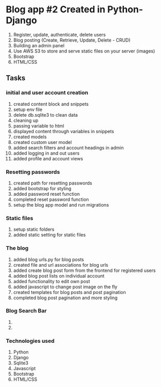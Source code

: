 # Blog app #2 Created in Python-Django

1. Register, update, authenticate, delete users
2. Blog posting (Create, Retrieve, Update, Delete - CRUD)
3. Building an admin panel
4. Use AWS S3 to store and serve static files on your server (images)
5. Bootstrap
6. HTML/CSS

## Tasks

### initial and user account creation

1. created content block and snippets
2. setup env file
3. delete db.sqlite3 to clean data
4. cleaning up
5. passing variable to html
6. displayed content through variables in snippets
7. created models
8. created custom user model
9. added search filters and account headings in admin
10. added logging in and out users
11. added profile and account views

### Resetting passwords

1. created path for resetting passwords
2. added bootstrap for styling
3. added password reset function
4. completed reset password function
5. setup the blog app model and run migrations

### Static files

1. setup static folders
2. added static setting for static files

### The blog

1. added blog urls.py for blog posts
2. created file and url associations for blog urls
3. added create blog post form from the frontend for registered users
4. added blog post lists on individual account
5. added functionality to edit own post
6. added javascript to change post image on the fly
7. created templates for blog posts and post pagination
8. completed blog post pagination and more styling

### Blog Search Bar

1.
2.

### Technologies used

1. Python
2. Django
3. Sqlite3
4. Javascript
5. Bootstrap
6. HTML/CSS
